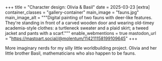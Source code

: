 +++
title = "Character design: Olivia & Basil"
date = 2025-03-23
[extra]
container_classes = "gallery-container"
main_image = "fauns.jpg"
main_image_alt = """Digital painting of two fauns with deer-like features.
They're standing in front of a carved wooden door and wearing old-timey academia-style clothes:
a turtleneck sweater and a plaid skirt; a tweed jacket and pants with a scarf."""
enable_webmentions = true
mastodon_url = "https://mastoart.social/@molentum/114211158199109645"
+++

More imaginary nerds for my silly little worldbuilding project.
Olivia and her little brother Basil, mathematicians
who also happen to be fauns.

<!-- more -->
